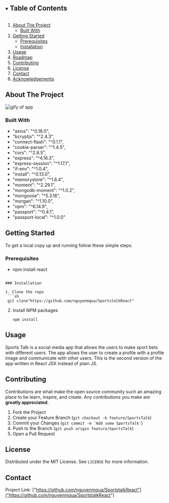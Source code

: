 


<!-- TABLE OF CONTENTS -->
<details open="open">
  <summary><h2 style="display: inline-block">Table of Contents</h2></summary>
  <ol>
    <li>
      <a href="#about-the-project">About The Project</a>
      <ul>
        <li><a href="#built-with">Built With</a></li>
      </ul>
    </li>
    <li>
      <a href="#getting-started">Getting Started</a>
      <ul>
        <li><a href="#prerequisites">Prerequisites</a></li>
        <li><a href="#installation">Installation</a></li>
      </ul>
    </li>
    <li><a href="#usage">Usage</a></li>
    <li><a href="#roadmap">Roadmap</a></li>
    <li><a href="#contributing">Contributing</a></li>
    <li><a href="#license">License</a></li>
    <li><a href="#contact">Contact</a></li>
    <li><a href="#acknowledgements">Acknowledgements</a></li>
  </ol>
</details>



<!-- ABOUT THE PROJECT -->
## About The Project
  ![gify of app](https://media.giphy.com/media/coPP6YTMcjhI2fWVRJ/giphy.gif)


### Built With

*   "axios": "^0.18.0",
*    "bcryptjs": "^2.4.3",
*    "connect-flash": "^0.1.1",
*    "cookie-parser": "^1.4.5",
*    "cors": "^2.8.5",
*    "express": "^4.16.3",
*    "express-session": "^1.17.1",
*    "if-env": "^1.0.4",
*    "install": "^0.13.0",
*    "memorystore": "^1.6.4",
*    "moment": "^2.29.1",
*    "mongodb-moment": "^1.0.2",
*    "mongoose": "^5.3.16",
*    "morgan": "^1.10.0",
*    "npm": "^6.14.9",
*    "passport": "^0.4.1",
*    "passport-local": "^1.0.0"



<!-- GETTING STARTED -->
## Getting Started

To get a local copy up and running follow these simple steps.

### Prerequisites

 * npm install react 
  ```

### Installation

1. Clone the repo
   ```sh
   git clone"https://github.com/nguyenmqua/SportstalkReact"
   ```
2. Install NPM packages
   ```
   npm install
   ```



<!-- USAGE EXAMPLES -->
## Usage

Sports Talk is a social media app that allows the users to make sport bets with different users. The app allows the user to create a profile with a profile image and communicate with other users. This is the second version of the app written in React JSX instead of plain JS.  




<!-- ROADMAP -->

## Contributing

Contributions are what make the open source community such an amazing place to be learn, inspire, and create. Any contributions you make are **greatly appreciated**.

1. Fork the Project
2. Create your Feature Branch (`git checkout -b feature/SportsTalk`)
3. Commit your Changes (`git commit -m 'Add some SportsTalk'`)
4. Push to the Branch (`git push origin feature/SportsTalk`)
5. Open a Pull Request



<!-- LICENSE -->
## License

Distributed under the MIT License. See `LICENSE` for more information.



<!-- CONTACT -->
## Contact


Project Link: ["https://github.com/nguyenmqua/SportstalkReact"]("https://github.com/nguyenmqua/SportstalkReact")